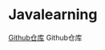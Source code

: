 # Javalearning
[Github仓库](https://github.com/Ji2846/JavaLearning)
<a herf="https://github.com/Ji2846/JavaLearning">Github仓库</a>
